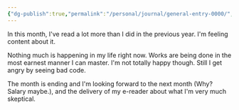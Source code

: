 ```yaml
---
{"dg-publish":true,"permalink":"/personal/journal/general-entry-0000/","title":"General Entry 0000","tags":["জীবন"],"created":"2019-01-23T11:00:13+06:00","updated":"2022-12-14T16:38:22+06:00"}
---
```


In this month, I've read a lot more than I did in the previous year. I'm feeling content about it.

Nothing much is happening in my life right now. Works are being done in the most earnest manner I can master. I'm not totally happy though. Still I get angry by seeing bad code.

The month is ending and I'm looking forward to the next month (Why? Salary maybe.), and the delivery of my e-reader about what I'm very much skeptical.